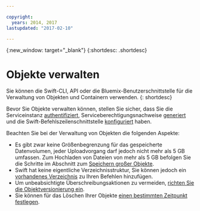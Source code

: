 ```yaml
---

copyright:
  years: 2014, 2017
lastupdated: "2017-02-10"

---
```

{:new_window: target="_blank"}
{:shortdesc: .shortdesc}

# Objekte verwalten

Sie können die Swift-CLI, API oder die Bluemix-Benutzerschnittstelle für die Verwaltung von Objekten und Containern verwenden.
{: shortdesc}

Bevor Sie Objekte verwalten können, stellen Sie sicher, dass Sie die Serviceinstanz [authentifiziert](/docs/services/ObjectStorage/os_authenticate.html), Serviceberechtigungsnachweise [generiert](/docs/services/ObjectStorage/os_credentials.html) und die Swift-Befehlszeilenschnittstelle [konfiguriert](/docs/services/ObjectStorage/os_configuring.html) haben.

Beachten Sie bei der Verwaltung von Objekten die folgenden Aspekte:
  * Es gibt zwar keine Größenbegrenzung für das gespeicherte Datenvolumen, jeder Uploadvorgang darf jedoch nicht mehr als 5 GB umfassen. Zum Hochladen von Dateien von mehr als 5 GB befolgen Sie die Schritte im Abschnitt zum [Speichern großer Objekte](/docs/services/ObjectStorage/os_large_files.html).
  * Swift hat keine eigentliche Verzeichnisstruktur, Sie können jedoch ein [vorhandenes Verzeichnis](/docs/services/ObjectStorage/os_directories.html) zu Ihren Befehlen hinzufügen.
  * Um unbeabsichtigte Überschreibungsaktionen zu vermeiden, [richten Sie die Objektversionierung ein](/docs/services/ObjectStorage/os_versioning.html).
  * Sie können für das Löschen Ihrer Objekte [einen bestimmten Zeitpunkt festlegen](/docs/services/ObjectStorage/os_deletion.html).
